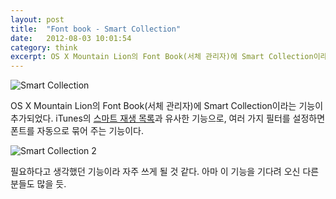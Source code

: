 ```yaml
---
layout: post
title:  "Font book - Smart Collection"
date:   2012-08-03 10:01:54
category: think
excerpt: OS X Mountain Lion의 Font Book(서체 관리자)에 Smart Collection이라는 기능이 추가되었다.
---
```


![Smart Collection](http://storage.googleapis.com/simplist/attachments/2012-08-13-font-book-1.png)

OS X Mountain Lion의 Font Book(서체 관리자)에 Smart Collection이라는 기능이 추가되었다.  iTunes의 [스마트 재생 목록](http://support.apple.com/kb/HT1801?viewlocale=ko_KR)과 유사한 기능으로, 여러 가지 필터를 설정하면 폰트를 자동으로 묶어 주는 기능이다.

![Smart Collection 2](http://storage.googleapis.com/simplist/attachments/2012-08-13-font-book-2.png)

필요하다고 생각했던 기능이라 자주 쓰게 될 것 같다. 아마 이 기능을 기다려 오신 다른 분들도 많을 듯.